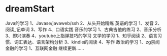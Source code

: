 # dreamStart
Java的学习
1、Javase/javaweb/ssh
2、从头开始精练
英语的学习
1、发音
2、阅读_记单词
3、写作
4、口语实践
音乐的学习
1、古典吉他的练习
2、音乐分析
3、即兴演奏
4、youtube上指弹技巧的学习
文学的学习
1、知乎阅读
2、语言习惯、词汇表达、语言架构分析
3、kindle的阅读
4、写作
政治的学习
1、zg禁闻
金融的学习
1、互联网金融
继续更新……
